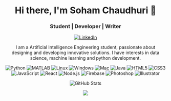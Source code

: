 <div style="background-image:url(''); background-size:cover;">
<!-- Header -->
<h1 align="center">Hi there, I'm Soham Chaudhuri 👋</h1>
<h3 align="center">Student | Developer | Writer</h3>

<!-- Social Media Links -->
<p align="center">
  <a href="https://www.linkedin.com/in/soham-chaudhuri/"><img src="https://img.shields.io/badge/-LinkedIn-0077B5?style=flat&logo=linkedin&logoColor=white" alt="LinkedIn"></a>
</p>

<!-- About Me -->
<p align="center">I am a Artificial Intelligence Engineering student, passionate about designing and developing innovative solutions. I have interests in data science, machine learning and python development.</p>

<!-- Skills -->
<p align="center">
  <img src="https://img.shields.io/badge/-Python-3776AB?style=flat&logo=python&logoColor=white" alt="Python">
  <img src="https://img.shields.io/badge/-MATLAB-0076A8?style=flat&logo=mathworks&logoColor=white" alt="MATLAB">
  <img src="https://img.shields.io/badge/-Linux-FCC624?style=flat&logo=linux&logoColor=black" alt="Linux">
  <img src="https://img.shields.io/badge/-Windows-0078D6?style=flat&logo=windows&logoColor=white" alt="Windows">
  <img src="https://img.shields.io/badge/-Mac-999999?style=flat&logo=apple&logoColor=white" alt="Mac">
  <img src="https://img.shields.io/badge/-Java-007396?style=flat&logo=java&logoColor=white" alt="Java">
  <img src="https://img.shields.io/badge/-HTML5-E34F26?style=flat&logo=html5&logoColor=white" alt="HTML5">
  <img src="https://img.shields.io/badge/-CSS3-1572B6?style=flat&logo=css3&logoColor=white" alt="CSS3">
  <img src="https://img.shields.io/badge/-JavaScript-F7DF1E?style=flat&logo=javascript&logoColor=black" alt="JavaScript">
  <img src="https://img.shields.io/badge/-React-61DAFB?style=flat&logo=react&logoColor=black" alt="React">
  <img src="https://img.shields.io/badge/-Node.js-339933?style=flat&logo=node.js&logoColor=white" alt="Node.js">
  <img src="https://img.shields.io/badge/-Firebase-FFCA28?style=flat&logo=firebase&logoColor=black" alt="Firebase">
  <img src="https://img.shields.io/badge/-Photoshop-31A8FF?style=flat&logo=adobe-photoshop&logoColor=white" alt="Photoshop">
  <img src="https://img.shields.io/badge/-Illustrator-FF9A00?style=flat&logo=adobe-illustrator&logoColor=white" alt="Illustrator">
</p>

<!-- GitHub Stats -->
<p align="center">
  <img src="https://github-readme-stats.vercel.app/api?username=S-Chaudhuri&show_icons=true&theme=radical" alt="GitHub Stats">
</p>

<!-- Most Used Languages -->
<p align="center">
  <img src="https://github-readme-stats.vercel.app/api/top-langs/?username=S-Chaudhuri&layout=compact&theme">
  </div>
